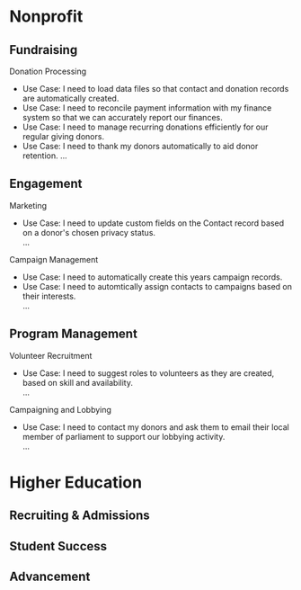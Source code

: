 # Nonprofit
## Fundraising
Donation Processing    
* Use Case: I need to load data files so that contact and donation records are automatically created.  
* Use Case: I need to reconcile payment information with my finance system so that we can accurately report our finances.
* Use Case: I need to manage recurring donations efficiently for our regular giving donors.  
* Use Case: I need to thank my donors automatically to aid donor retention.
...

## Engagement
Marketing
* Use Case: I need to update custom fields on the Contact record based on a donor's chosen privacy status.  
...  

Campaign Management  
* Use Case: I need to automatically create this years campaign records.  
* Use Case: I need to automtically assign contacts to campaigns based on their interests.  
...  

## Program Management
Volunteer Recruitment  
* Use Case: I need to suggest roles to volunteers as they are created, based on skill and availability.  
...  

Campaigning and Lobbying  
* Use Case: I need to contact my donors and ask them to email their local member of parliament to support our lobbying activity.  
...  

# Higher Education
## Recruiting & Admissions
## Student Success
## Advancement
